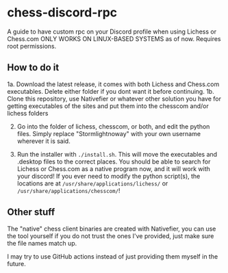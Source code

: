 # chess-discord-rpc
A guide to have custom rpc on your Discord profile when using Lichess or Chess.com
ONLY WORKS ON LINUX-BASED SYSTEMS as of now. Requires root permissions.

## How to do it
1a. Download the latest release, it comes with both Lichess and Chess.com executables. Delete either folder if you dont want it before continuing.
1b. Clone this repository, use Nativefier or whatever other solution you have for getting executables of the sites and put them into the chesscom and/or lichess folders

2. Go into the folder of lichess, chesscom, or both, and edit the python files. Simply replace "Stormlightnoway" with your own username wherever it is said.

3. Run the installer with `./install.sh`. This will move the executables and .desktop files to the correct places.
You should be able to search for Lichess or Chess.com as a native program now, and it will work with your discord! If you ever need to modify the python script(s), the locations are at `/usr/share/applications/lichess/` or `/usr/share/applications/chesscom/`! 

## Other stuff
The "native" chess client binaries are created with Nativefier, you can use the tool yourself if you do not trust the ones I've provided, just make sure the file names match up.

I may try to use GitHub actions instead of just providing them myself in the future.
